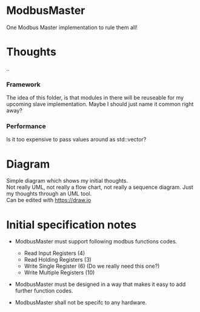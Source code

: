 # ModbusMaster
One Modbus Master implementation to rule them all!  

# Thoughts
.. 

### Framework
The idea of this folder, is that modules in there will be reuseable for my upcoming slave implementation.
Maybe I should just name it common right away?

### Performance
Is it too expensive to pass values around as std::vector?

# Diagram
Simple diagram which shows my initial thoughts.  
Not really UML, not really a flow chart, not really a sequence diagram.  Just my thoughts through an UML tool.  
Can be edited with https://draw.io

# Initial specification notes
* ModbusMaster must support following modbus functions codes.
  * Read Input Registers (4)
  * Read Holding Registers (3)
  * Write Single Register (6) (Do we really need this one?)
  * Write Multiple Registers (10)

* ModbusMaster must be designed in a way that makes it easy to add further function codes.

* ModbusMaster shall not be specifc to any hardware.
